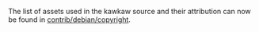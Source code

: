 The list of assets used in the kawkaw source and their attribution can now be found in [contrib/debian/copyright](../contrib/debian/copyright).
